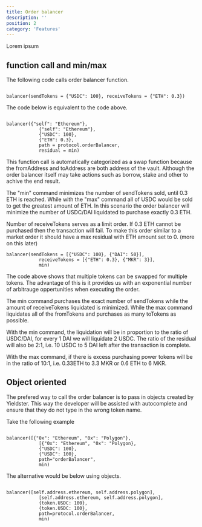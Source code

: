 ```yaml
---
title: Order balancer
description: ''
position: 2
category: 'Features'
---
```


Lorem ipsum

## function call and min/max

The following code calls order balancer function. 

```

balancer(sendTokens = {"USDC": 100}, receiveTokens = {"ETH": 0.3})

```

The code below is equivalent to the code above.

``` 

balancer({"self": "Ethereum"}, 
            {"self": "Ethereum"}, 
            {"USDC": 100}, 
            {"ETH": 0.3}, 
            path = protocol.orderBalancer, 
            residual = min) 

```

This function call is automatically categorized as a swap function because the fromAddress and toAddress are both address of the vault. Although the order balancer itself may take actions such as borrow, stake and other to achive the end result.

The "min" command minimizes the number of sendTokens sold, until 0.3 ETH is reached. While with the "max" command all of USDC would be sold to get the greatest amount of ETH. In this scenario the order balancer will minimize the number of USDC/DAI liquidated to purchase exactly 0.3 ETH. 

Number of receiveTokens serves as a limit order. If 0.3 ETH cannot be purchased then the transaction will fail. To make this order similar to a market order it should have a max residual with ETH amount set to 0. (more on this later)


``` 
balancer(sendTokens = [{"USDC": 100}, {"DAI": 50}], 
            receiveTokens = [{"ETH": 0.3}, {"MKR": 3}], 
            min) 
```

The code above shows that multiple tokens can be swapped for multiple tokens. The advantage of this is it provides us with an exponential number of arbitrauge oppertunities when executing the order.

The min command purchases the exact number of sendTokens while the amount of receiveTokens liquidated is minimized. While the max command liquidates all of the fromTokens and purchases as many toTokens as possible.

With the min command, the liquidation will be in proportion to the ratio of USDC/DAI, for every 1 DAI we will liquidate 2 USDC. The ratio of the residual will also be 2:1, i.e. 10 USDC to 5 DAI left after the transaction is complete. 

With the max command, if there is excess purchasing power tokens will be in the ratio of 10:1, i.e. 0.33ETH to 3.3 MKR or 0.6 ETH to 6 MKR.

## Object oriented

The prefered way to call the order balancer is to pass in objects created by Yieldster. This way the developer will be assisted with autocomplete and ensure that they do not type in the wrong token name.

Take the following example

```

balancer([{"0x": "Ethereum", "0x": "Polygon"}, 
            [{"0x": "Ethereum", "0x": "Polygon}, 
            {"USDC": 100}, 
            {"USDC": 100}, 
            path="orderBalancer", 
            min) 

```

The alternative would be below using objects.

```

balancer([self.address.ethereum, self.address.polygon], 
            [self.address.ethereum, self.address.polygon], 
            {token.USDC: 100}, 
            {token.USDC: 100}, 
            path=protocol.orderBalancer, 
            min) 

```
